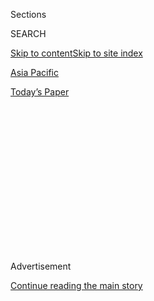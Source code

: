 <div id="app">

<div>

<div>

<div>

<div class="NYTAppHideMasthead css-1q2w90k e1suatyy0">

<div class="section css-ui9rw0 e1suatyy2">

<div class="css-eph4ug er09x8g0">

<div class="css-6n7j50">

</div>

<span class="css-1dv1kvn">Sections</span>

<div class="css-10488qs">

<span class="css-1dv1kvn">SEARCH</span>

</div>

[Skip to content](#site-content)[Skip to site index](#site-index)

</div>

<div id="masthead-section-label" class="css-1wr3we4 eaxe0e00">

[Asia
Pacific](https://www.nytimes.com/section/world/asia)

</div>

<div class="css-10698na e1huz5gh0">

</div>

</div>

<div id="masthead-bar-one" class="section hasLinks css-15hmgas e1csuq9d3">

<div class="css-uqyvli e1csuq9d0">

</div>

<div class="css-1uqjmks e1csuq9d1">

</div>

<div class="css-9e9ivx">

[](https://myaccount.nytimes.com/auth/login?response_type=cookie&client_id=vi)

</div>

<div class="css-1bvtpon e1csuq9d2">

[Today’s
Paper](https://www.nytimes.com/section/todayspaper)

</div>

</div>

</div>

</div>

<div data-aria-hidden="false">

<div id="site-content" data-role="main">

<div>

<div class="css-1aor85t" style="opacity:0.000000001;z-index:-1;visibility:hidden">

<div class="css-1hqnpie">

<div class="css-epjblv">

<span class="css-17xtcya">[Asia
Pacific](/section/world/asia)</span><span class="css-x15j1o">|</span><span class="css-fwqvlz">U.S.
Starts Deploying Thaad Antimissile System in South Korea, After North’s
Tests</span>

</div>

<div class="css-k008qs">

<div class="css-1iwv8en">

<span class="css-18z7m18"></span>

<div>

</div>

</div>

<span class="css-1n6z4y">https://nyti.ms/2n8AwR9</span>

<div class="css-1705lsu">

<div class="css-4xjgmj">

<div class="css-4skfbu" data-role="toolbar" data-aria-label="Social Media Share buttons, Save button, and Comments Panel with current comment count" data-testid="share-tools">

  - 
  - 
  - 
  - 
    
    <div class="css-6n7j50">
    
    </div>

  - 

</div>

</div>

</div>

</div>

</div>

</div>

<div class="css-13pd83m">

</div>

<div id="top-wrapper" class="css-1sy8kpn">

<div id="top-slug" class="css-l9onyx">

Advertisement

</div>

[Continue reading the main
story](#after-top)

<div class="ad top-wrapper" style="text-align:center;height:100%;display:block;min-height:250px">

<div id="top" class="place-ad" data-position="top" data-size-key="top">

</div>

</div>

<div id="after-top">

</div>

</div>

<div id="sponsor-wrapper" class="css-1hyfx7x">

<div id="sponsor-slug" class="css-19vbshk">

Supported by

</div>

[Continue reading the main
story](#after-sponsor)

<div id="sponsor" class="ad sponsor-wrapper" style="text-align:center;height:100%;display:block">

</div>

<div id="after-sponsor">

</div>

</div>

<div class="css-1vkm6nb ehdk2mb0">

# U.S. Starts Deploying Thaad Antimissile System in South Korea, After North’s Tests

</div>

![<span class="css-16f3y1r e13ogyst0">The United States began installing
the advanced antimissile system after North Korea tested four ballistic
missiles on Monday. Correction: An earlier version of this caption
misidentified the military base. As the article correctly notes, the
equipment arrived at Osan Airbase, not Yongsan
Garrison.</span><span class="css-cch8ym"><span class="css-1dv1kvn">Credit</span><span class="css-cnj6d5 e1z0qqy90" itemprop="copyrightHolder"><span class="css-1ly73wi e1tej78p0">Credit...</span><span>U.S.
Forces
Korea</span></span></span>](https://static01.nyt.com/images/2017/03/07/world/asia/07thaad-1/07thaad-1-videoSixteenByNine3000.jpg)

<div class="css-xt80pu e12qa4dv0">

<div class="css-18e8msd">

<div class="css-vp77d3 epjyd6m0">

<div class="css-1baulvz">

By [<span class="css-1baulvz" itemprop="name">Gerry
Mullany</span>](http://www.nytimes.com/by/gerry-mullany) and
[<span class="css-1baulvz last-byline" itemprop="name">Michael R.
Gordon</span>](http://www.nytimes.com/by/michael-r-gordon)

</div>

</div>

  - March 6,
    2017

  - 
    
    <div class="css-4xjgmj">
    
    <div class="css-d8bdto" data-role="toolbar" data-aria-label="Social Media Share buttons, Save button, and Comments Panel with current comment count" data-testid="share-tools">
    
      - 
      - 
      - 
      - 
        
        <div class="css-6n7j50">
        
        </div>
    
      - 
    
    </div>
    
    </div>

</div>

</div>

<div class="section meteredContent css-1r7ky0e" name="articleBody" itemprop="articleBody">

<div class="css-1fanzo5 StoryBodyCompanionColumn">

<div class="css-53u6y8">

HONG KONG — Alarmed over North Korea’s increasingly provocative
behavior, the United States said Tuesday that it had [started to
deploy](https://www.youtube.com/watch?v=BI68rmNQWXQ) an antimissile
system in [South
Korea](https://www.nytimes.com/topic/destination/south-korea?8qa) that
[China](https://www.nytimes.com/topic/destination/china?inline=nyt-geo)
has angrily opposed as a threat to its security.

The deployment of the [Terminal High Altitude Area Defense
system](http://www.lockheedmartin.com/us/products/thaad.html), or Thaad,
came after North Korea [launched four ballistic
missiles](https://www.nytimes.com/2017/03/05/world/north-korea-ballistic-missiles.html?rref=collection%2Ftimestopic%2FSouth%20Korea&action=click&contentCollection=world&region=stream&module=stream_unit&version=latest&contentPlacement=4&pgtype=collection)
on Monday, apparently in response to joint naval exercises by South
Korea and the United States. Those launchings led South Korea to call
for the accelerated deployment of Thaad.

A spokeswoman for the United States forces in South Korea said that one
of five major components of the missile system had arrived on Monday.
Officials said it could take a couple of months for the system to become
fully operational. Defense Secretary [Jim Mattis had
urged](https://www.nytimes.com/2017/02/02/world/asia/james-mattis-us-korea-thaad.html)
the South Koreans to move ahead with the deployment of the system during
a visit to Seoul in February.

In telephone calls on Monday to South Korean and Japanese leaders,
President Trump said the United States would stand with its Asian allies
and take steps to defend against North Korea’s growing ballistic missile
threat.

</div>

</div>

<div class="css-1fanzo5 StoryBodyCompanionColumn">

<div class="css-53u6y8">

Mr. Trump emphasized that the United States was taking steps to “enhance
our ability to deter and defend against North Korea’s ballistic missiles
using the full range of United States military capabilities,” the White
House said in a statement.

China has been incensed over the deployment of the system, fearing it
could give the United States military the ability to quickly detect and
track missiles launched in China, according to analysts. A spokesman for
China’s Ministry of Foreign Affairs, Geng Shuang, said Tuesday that
China would “take the necessary steps to safeguard our own security
interests, and the consequences will be shouldered by the United States
and South Korea.”

Mr. Geng warned the two countries not to “go further and further down
the wrong road.”

Yang Xiyu, a former senior Chinese official who once oversaw talks with
North Korea, said China was worried that the deployment of the system
would open the door to a broader American network of antimissile systems
in the region, possibly in places like Japan and the Philippines, to
counter a growing Chinese military.

“China can see benefits only for a U.S. regional plan, not for South
Korea’s national security interest,” he said.

The state media recently encouraged Chinese citizens to boycott South
Korean products and companies over the Thaad issue. The Chinese
authorities recently forced the closing of 23 stores owned by Lotte, a
South Korean conglomerate that agreed to turn over land that it owned
for use in the Thaad deployment. Hundreds of Chinese protested at Lotte
stores over the weekend, some holding banners that read, “Get out of
China.”

</div>

</div>

<div class="css-1fanzo5 StoryBodyCompanionColumn">

<div class="css-53u6y8">

Adm. Harry B. Harris Jr., the head of the United States Pacific Command,
announced the start of the deployment, saying that “continued
provocative actions by North Korea, to include yesterday’s launch of
multiple missiles, only confirm the prudence of our alliance decision
last year to deploy Thaad to South Korea.”

The developments come as South Korea is consumed by turmoil over the
impeachment of President [Park
Geun-hye](http://topics.nytimes.com/top/reference/timestopics/people/p/park_geunhye/index.html?inline=nyt-per "More articles about Park Geun-hye."),
whose administration agreed to the Thaad deployment. But with the
president facing possible removal from office over a corruption scandal,
the fate of the system had been in doubt. Its accelerated deployment
could make it harder, if not impossible, for her successor to head off
its installation.

Moon Jae-in, an opposition leader who is the front-runner in the race to
replace President Park, acknowledged that it would be difficult to
overturn South Korea’s agreement to deploy the system. But he has
insisted that the next South Korean government should have the final say
on the matter, saying that Ms. Park’s government never allowed a full
debate on it.

Last year, [thousands of people in
Seongju](https://www.nytimes.com/2016/07/14/world/asia/south-korea-thaad-us.html),
a rural southern county in South Korea, protested when it was announced
that a Thaad battery would be established there. They said they feared
that the system would harm their agricultural livelihoods. Many South
Koreans also worry that any expansion of military ties with the United
States could worsen already festering tensions with North Korea and
China.

Under its deal with Washington, South Korea is providing the land for
the missile system and will build the base, but the United States will
pay for the system, to be built by Lockheed Martin, as well as its
operational costs.

The United States military statement said that “the first elements” of
Thaad were deployed on Monday, the same day as the North’s missile
launchings.

A C-17 cargo plane landed at the United States military’s Osan Air Base,
about 40 miles south of Seoul, on Monday evening, carrying two trucks,
each mounted with a Thaad launchpad. More equipment and personnel will
start arriving in the coming weeks, South Korean military officials
said.

</div>

</div>

<div class="css-1fanzo5 StoryBodyCompanionColumn">

<div class="css-53u6y8">

“South Korea and the United States are doing their best to make the
Thaad system operational as soon as possible,” the South Korean Defense
Ministry said in a statement on Tuesday, adding that the system was
necessary “to protect South Korea from the nuclear and missile threat
from North Korea.”

The ministry declined to specify when the system would be operational.
But the South Korean news agency Yonhap reported that the deployment was
likely to be completed in one or two months, with the system ready for
use by April.

The arrival of Thaad equipment was announced after South Korea’s acting
president, Hwang Kyo-ahn, talked with Mr. Trump on the phone on Tuesday
morning. The two leaders condemned the North’s missile tests as a
violation of the United Nations Security Council resolutions and agreed
to beef up the allies’ joint defense posture, strengthen sanctions and
step up pressure against the North, Mr. Hwang’s office said.

On the phone with Mr. Trump, Mr. Hwang called the North’s nuclear and
missile threat a “present and direct danger” to its allies, his office
said.

The Japanese prime minister, Shinzo Abe, said he spoke for 25 minutes on
Tuesday with Mr. Trump, who reiterated his pledge to stand by Japan “100
percent,” according to the public broadcaster NHK. “I appreciate that
the United States is showing that all the options are on the table,” Mr.
Abe said, adding that Japan was “ready to fulfill larger roles and
responsibilities” to deter North Korea.

Takashi Kawakami, a professor of international politics and security at
Takushoku University in Tokyo, said the deployment of Thaad could put
the United States in a stronger position to consider a pre-emptive
strike on North Korea. If the United States took such action, he said,
“North Korea is going to make a counterattack on the U.S. or Japan or
another place, so in this case they will use Thaad.”

With tensions increasing over the deployment of the system, some in
China have advocated stern measures, including severing diplomatic
relations with South Korea, or more.

A retired general, Luo Yuan, even [suggested that China destroy the
system](https://www.nytimes.com/2017/03/02/world/asia/china-north-south-korea.html)
with a military strike.

“We could conduct a surgical hard-kill operation that would destroy the
target, paralyzing it and making it unable to hit back,” General Luo
wrote in Global Times, a state-run newspaper.

</div>

</div>

</div>

<div>

</div>

<div>

</div>

<div>

</div>

<div>

<div id="bottom-wrapper" class="css-1ede5it">

<div id="bottom-slug" class="css-l9onyx">

Advertisement

</div>

[Continue reading the main
story](#after-bottom)

<div id="bottom" class="ad bottom-wrapper" style="text-align:center;height:100%;display:block;min-height:90px">

</div>

<div id="after-bottom">

</div>

</div>

</div>

</div>

</div>

## Site Index

<div>

</div>

## Site Information Navigation

  - [© <span>2020</span> <span>The New York Times
    Company</span>](https://help.nytimes.com/hc/en-us/articles/115014792127-Copyright-notice)

<!-- end list -->

  - [NYTCo](https://www.nytco.com/)
  - [Contact
    Us](https://help.nytimes.com/hc/en-us/articles/115015385887-Contact-Us)
  - [Work with us](https://www.nytco.com/careers/)
  - [Advertise](https://nytmediakit.com/)
  - [T Brand Studio](http://www.tbrandstudio.com/)
  - [Your Ad
    Choices](https://www.nytimes.com/privacy/cookie-policy#how-do-i-manage-trackers)
  - [Privacy](https://www.nytimes.com/privacy)
  - [Terms of
    Service](https://help.nytimes.com/hc/en-us/articles/115014893428-Terms-of-service)
  - [Terms of
    Sale](https://help.nytimes.com/hc/en-us/articles/115014893968-Terms-of-sale)
  - [Site
    Map](https://spiderbites.nytimes.com)
  - [Help](https://help.nytimes.com/hc/en-us)
  - [Subscriptions](https://www.nytimes.com/subscription?campaignId=37WXW)

</div>

</div>

</div>

</div>
